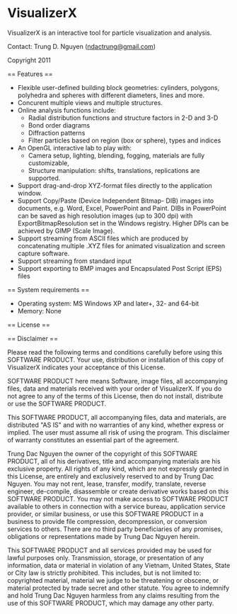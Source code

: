 # VisualizerX

VisualizerX is an interactive tool for particle visualization and analysis.

Contact: Trung D. Nguyen (ndactrung@gmail.com)

Copyright 2011

== Features ==

- Flexible user-defined building block geometries: cylinders, polygons, polyhedra and
spheres with different diameters, lines and more.
- Concurent multiple views and multiple structures.
- Online analysis functions include:
  + Radial distribution functions and structure factors in 2-D and 3-D
  + Bond order diagrams
  + Diffraction patterns
  + Filter particles based on region (box or sphere), types and indices
- An OpenGL interactive lab to play with: 
  + Camera setup, lighting, blending, fogging, materials are fully customizable,
  + Structure manipulation: shifts, translations, replications are supported.
- Support drag-and-drop XYZ-format files directly to the application window.
- Support Copy/Paste (Device Independent Bitmap- DIB) images into documents,
e.g. Word, Excel, PowerPoint and Paint. DIBs in PowerPoint can be saved as high resolution images
(up to 300 dpi) with ExportBitmapResolution set in the Windows registry. Higher DPIs can be achieved
by GIMP (Scale Image).
- Support streaming from ASCII files which are produced by concatenating multiple .XYZ files
for animated visualization and screen capture software.
- Support streaming from standard input
- Support exporting to BMP images and Encapsulated Post Script (EPS) files

== System requirements ==

- Operating system: MS Windows XP and later+, 32- and 64-bit
- Memory: None

== License ==

== Disclaimer ==

Please read the following terms and conditions carefully before using this SOFTWARE PRODUCT. Your use, distribution or installation of this copy of VisualizerX indicates your acceptance of this License.

SOFTWARE PRODUCT here means Software, image files, all accompanying files, data and materials received with your order of VisualizerX. If you do not agree to any of the terms of this License, then do not install, distribute or use the SOFTWARE PRODUCT. 

This SOFTWARE PRODUCT, all accompanying files, data and materials, are distributed "AS IS" and with no warranties of any kind, whether express or implied. The user must assume all risk of using the program. This disclaimer of warranty constitutes an essential part of the agreement. 

Trung Dac Nguyen the owner of the copyright of this SOFTWARE PRODUCT, all of his derivatives, title and accompanying materials are his exclusive property. All rights of any kind, which are not expressly granted in this License, are entirely and exclusively reserved to and by Trung Dac Nguyen. You may not rent, lease, transfer, modify, translate, reverse engineer, de-compile, disassemble or create derivative works based on this SOFTWARE PRODUCT. You may not make access to SOFTWARE PRODUCT available to others in connection with a service bureau, application service provider, or similar business, or use this SOFTWARE PRODUCT in a business to provide file compression, decompression, or conversion services to others. There are no third party beneficiaries of any promises, obligations or representations made by Trung Dac Nguyen herein.

This SOFTWARE PRODUCT and all services provided may be used for lawful purposes only. Transmission, storage, or presentation of any information, data or material in violation of any Vietnam, United States, State or City law is strictly prohibited. This includes, but is not limited to: copyrighted material, material we judge to be threatening or obscene, or material protected by trade secret and other statute. You agree to indemnify and hold Trung Dac Nguyen harmless from any claims resulting from the use of this SOFTWARE PRODUCT, which may damage any other party.
